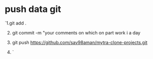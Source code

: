 # push data git 
  `1.git add . 
 
  2. git commit -m "your comments on which on part work i a day
  
  3. git push https://github.com/sav98aman/mytra-clone-projects.git
  4. `
